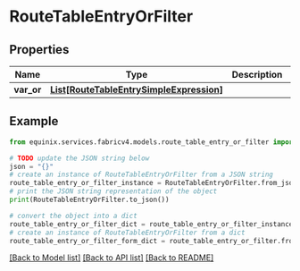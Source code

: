 # RouteTableEntryOrFilter


## Properties

Name | Type | Description | Notes
------------ | ------------- | ------------- | -------------
**var_or** | [**List[RouteTableEntrySimpleExpression]**](RouteTableEntrySimpleExpression.md) |  | [optional] 

## Example

```python
from equinix.services.fabricv4.models.route_table_entry_or_filter import RouteTableEntryOrFilter

# TODO update the JSON string below
json = "{}"
# create an instance of RouteTableEntryOrFilter from a JSON string
route_table_entry_or_filter_instance = RouteTableEntryOrFilter.from_json(json)
# print the JSON string representation of the object
print(RouteTableEntryOrFilter.to_json())

# convert the object into a dict
route_table_entry_or_filter_dict = route_table_entry_or_filter_instance.to_dict()
# create an instance of RouteTableEntryOrFilter from a dict
route_table_entry_or_filter_form_dict = route_table_entry_or_filter.from_dict(route_table_entry_or_filter_dict)
```
[[Back to Model list]](../README.md#documentation-for-models) [[Back to API list]](../README.md#documentation-for-api-endpoints) [[Back to README]](../README.md)


